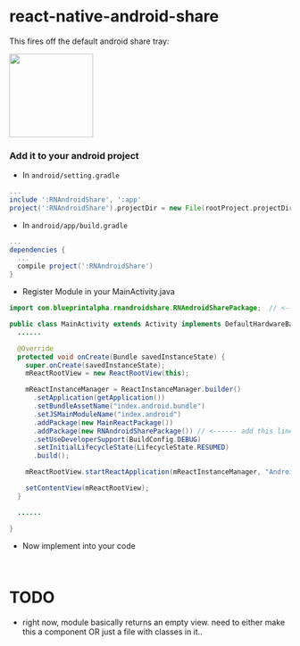 # react-native-android-share

This fires off the default android share tray:

<img src="http://i.imgur.com/avnu4ir.png" width="150">

### Add it to your android project

* In `android/setting.gradle`

```gradle
...
include ':RNAndroidShare', ':app'
project(':RNAndroidShare').projectDir = new File(rootProject.projectDir, '../node_modules/react-native-android-share')
```

* In `android/app/build.gradle`

```gradle
...
dependencies {
  ...
  compile project(':RNAndroidShare')
}
```

* Register Module in your MainActivity.java

```java
import com.blueprintalpha.rnandroidshare.RNAndroidSharePackage;  // <--- import

public class MainActivity extends Activity implements DefaultHardwareBackBtnHandler {
  ......

  @Override
  protected void onCreate(Bundle savedInstanceState) {
    super.onCreate(savedInstanceState);
    mReactRootView = new ReactRootView(this);

    mReactInstanceManager = ReactInstanceManager.builder()
      .setApplication(getApplication())
      .setBundleAssetName("index.android.bundle")
      .setJSMainModuleName("index.android")
      .addPackage(new MainReactPackage())
      .addPackage(new RNAndroidSharePackage()) // <------ add this line to your MainActivity class
      .setUseDeveloperSupport(BuildConfig.DEBUG)
      .setInitialLifecycleState(LifecycleState.RESUMED)
      .build();

    mReactRootView.startReactApplication(mReactInstanceManager, "AndroidRNSample", null);

    setContentView(mReactRootView);
  }

  ......

}
```

* Now implement into your code

```


```

TODO
=====================
* right now, module basically returns an empty view. need to either make this a component OR just a file with classes in it..
